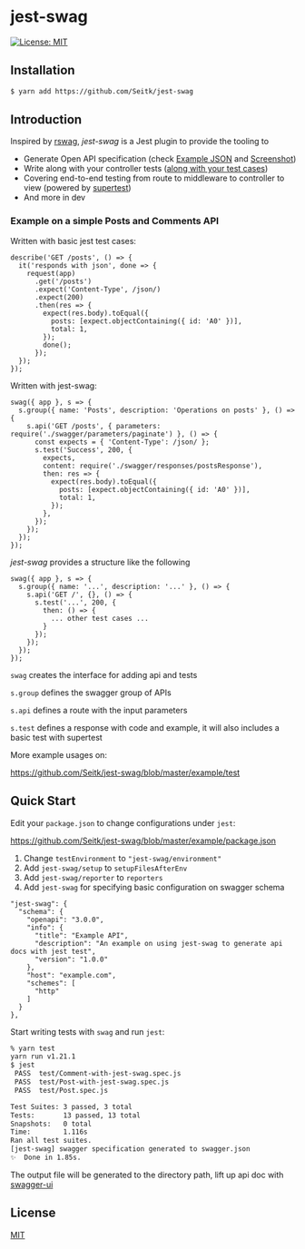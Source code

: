 # jest-swag

[![License: MIT](https://img.shields.io/badge/License-MIT-brightgreen.svg)](LICENSE)
  
## Installation
  
```bash
$ yarn add https://github.com/Seitk/jest-swag
```
  
## Introduction
  
Inspired by [rswag](https://github.com/rswag/rswag), *jest-swag* is a Jest plugin to provide the tooling to
  
* Generate Open API specification (check [Example JSON](https://github.com/Seitk/jest-swag/blob/master/example/swagger.json) and [Screenshot](https://raw.githubusercontent.com/Seitk/jest-swag/master/assets/screenshot.png))
* Write along with your controller tests ([along with your test cases](https://github.com/Seitk/jest-swag/blob/master/example/test/Post-with-jest-swag.spec.js))
* Covering end-to-end testing from route to middleware to controller to view (powered by [supertest](https://github.com/visionmedia/supertest))
* And more in dev

### Example on a simple Posts and Comments API

Written with basic jest test cases:

```
describe('GET /posts', () => {
  it('responds with json', done => {
    request(app)
      .get('/posts')
      .expect('Content-Type', /json/)
      .expect(200)
      .then(res => {
        expect(res.body).toEqual({
          posts: [expect.objectContaining({ id: 'A0' })],
          total: 1,
        });
        done();
      });
  });
});
```

Written with jest-swag:

```
swag({ app }, s => {
  s.group({ name: 'Posts', description: 'Operations on posts' }, () => {
    s.api('GET /posts', { parameters: require('./swagger/parameters/paginate') }, () => {
      const expects = { 'Content-Type': /json/ };
      s.test('Success', 200, {
        expects,
        content: require('./swagger/responses/postsResponse'),
        then: res => {
          expect(res.body).toEqual({
            posts: [expect.objectContaining({ id: 'A0' })],
            total: 1,
          });
        },
      });
    });
  });
});
```

*jest-swag* provides a structure like the following  

```
swag({ app }, s => {
  s.group({ name: '...', description: '...' }, () => {
    s.api('GET /', {}, () => {
      s.test('...', 200, {
        then: () => {
          ... other test cases ...
        }
      });
    });
  });
});
```
  
`swag` creates the interface for adding api and tests
  
`s.group` defines the swagger group of APIs
  
`s.api` defines a route with the input parameters
  
`s.test` defines a response with code and example, it will also includes a basic test with supertest

More example usages on:
  
https://github.com/Seitk/jest-swag/blob/master/example/test
  
## Quick Start
  
Edit your `package.json` to change configurations under `jest`:  
  
https://github.com/Seitk/jest-swag/blob/master/example/package.json
  
1. Change `testEnvironment` to `"jest-swag/environment"`
2. Add `jest-swag/setup` to `setupFilesAfterEnv`
3. Add `jest-swag/reporter` to `reporters`
4. Add `jest-swag` for specifying basic configuration on swagger schema
```
"jest-swag": {
  "schema": {
    "openapi": "3.0.0",
    "info": {
      "title": "Example API",
      "description": "An example on using jest-swag to generate api docs with jest test",
      "version": "1.0.0"
    },
    "host": "example.com",
    "schemes": [
      "http"
    ]
  }
},
```
    
Start writing tests with `swag` and run `jest`:

```bash
% yarn test
yarn run v1.21.1
$ jest
 PASS  test/Comment-with-jest-swag.spec.js
 PASS  test/Post-with-jest-swag.spec.js
 PASS  test/Post.spec.js

Test Suites: 3 passed, 3 total
Tests:       13 passed, 13 total
Snapshots:   0 total
Time:        1.116s
Ran all test suites.
[jest-swag] swagger specification generated to swagger.json
✨  Done in 1.85s.
```
  
The output file will be generated to the directory path, lift up api doc with [swagger-ui](https://www.npmjs.com/package/swagger-ui-express)
  
## License

[MIT](LICENSE)
